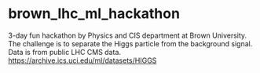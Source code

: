 # brown_lhc_ml_hackathon

3-day fun hackathon by Physics and CIS department at Brown University. The challenge is to separate the Higgs particle from the background signal. Data is from public LHC CMS data. https://archive.ics.uci.edu/ml/datasets/HIGGS
